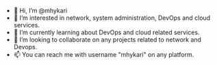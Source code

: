 - 👋 Hi, I’m @mhykari
- 👀 I’m interested in network, system administration, DevOps and cloud services.
- 🌱 I’m currently learning about DevOps and cloud related services.
- 💞️ I’m looking to collaborate on any projects related to network and Devops.
- 📫 You can reach me with username "mhykari" on any platform.

<!---
mhykari/mhykari is a ✨ special ✨ repository because its `README.md` (this file) appears on your GitHub profile.
You can click the Preview link to take a look at your changes.
--->
